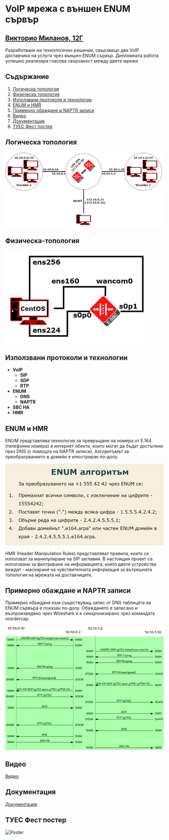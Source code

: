# VoIP мрежа с външен ENUM сървър

## [Викторио Миланов, 12Г](https://www.github.com/milanovviktorio)

Разработване на технологично решение, свързващо два VoIP доставчика на услуги чрез външен ENUM сървър. Дипломната работа успешно реализира гласова свързаност между двете мрежи

## Съдържание

1. [Логическа топология](#Логическа-топология)
2. [Физическа топология](#Физическа-топология)
3. [Използвани протоколи и технологии](#Използвани-протоколи-и-технологии)
4. [ENUM и HMR](#ENUM-и-HMR)
5. [Примерно обаждане и NAPTR записи](#Примерно-обаждане-и-NAPTR-записи)
6. [Видео](#Видео)
7. [Документация](#Документация)
8. [ТУЕС Фест постер](#ТУЕС-Фест-постер)

## Логическа топология

![Logical Topology](/Config&Topologies/LogicalTopology.png)

## Физическа-топология

![Physical Topology](/Config&Topologies/PhysicalTopology.png)

## Използвани протоколи и технологии

- **VoIP**
  - **SIP**
  - **SDP**
  - **RTP**
- **ENUM**
  - **DNS**
  - **NAPTR**
- **SBC HA**
- **HMR**

## ENUM и HMR

ENUM представлява технология за превръщане на номера от Е.164 (телефонни номера) в интернет обекти, които могат да бъдат достъпени през DNS (с помощта на NAPTR записи). Алгоритъмът за преобразуванието в домейн е илюстриран по-долу.

![ENUM](/AdditionalMaterials/ENUMAlgorithm.png)

HMR (Header Manipulation Rules) представляват правила, които се използват за манипулиране на SIP заглавия. В настоящия проект са използвани за филтриране на информацията, която двете устройства виждат - маскиране на чувствителната информация за вътрешната топология на мрежата на доставчиците.

## Примерно обаждане и NAPTR записи

Примерно обаждане към съществуващ запис от DNS таблицата на ENUM сървъра е показан по-долу. Обаждането е записано и възпроизведено чрез Wireshark и е синхронизирано чрез командата reordercap.

![Call](/AdditionalMaterials/CapturedCallFlow.png)

## Видео

[Видео](https://www.youtube.com/watch?v=MmD4CnXwlng&ab_channel=%D0%A2%D0%A3%D0%95%D0%A1)

## Документация

[Документация](/Viktorio_Milanov_12G_2024.pdf)

## ТУЕС Фест постер

![Poster](/AdditionalMaterials/PosterViktorioMilanov.jpg)
